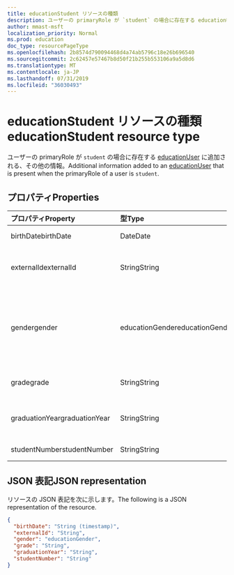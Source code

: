 ```yaml
---
title: educationStudent リソースの種類
description: ユーザーの primaryRole が `student` の場合に存在する educationUser に追加される、その他の情報。
author: mmast-msft
localization_priority: Normal
ms.prod: education
doc_type: resourcePageType
ms.openlocfilehash: 2b8574d790094468d4a74ab5796c18e26b696540
ms.sourcegitcommit: 2c62457e57467b8d50f21b255b553106a9a5d8d6
ms.translationtype: MT
ms.contentlocale: ja-JP
ms.lasthandoff: 07/31/2019
ms.locfileid: "36030493"
---
```

# <a name="educationstudent-resource-type"></a><span data-ttu-id="841ed-103">educationStudent リソースの種類</span><span class="sxs-lookup"><span data-stu-id="841ed-103">educationStudent resource type</span></span>

<span data-ttu-id="841ed-104">ユーザーの primaryRole が `student` の場合に存在する [educationUser](educationuser.md) に追加される、その他の情報。</span><span class="sxs-lookup"><span data-stu-id="841ed-104">Additional information added to an [educationUser](educationuser.md) that is present when the primaryRole of a user is `student`.</span></span>

## <a name="properties"></a><span data-ttu-id="841ed-105">プロパティ</span><span class="sxs-lookup"><span data-stu-id="841ed-105">Properties</span></span>
| <span data-ttu-id="841ed-106">プロパティ</span><span class="sxs-lookup"><span data-stu-id="841ed-106">Property</span></span>     | <span data-ttu-id="841ed-107">型</span><span class="sxs-lookup"><span data-stu-id="841ed-107">Type</span></span>   |<span data-ttu-id="841ed-108">説明</span><span class="sxs-lookup"><span data-stu-id="841ed-108">Description</span></span>|
|:---------------|:--------|:----------|
|<span data-ttu-id="841ed-109">birthDate</span><span class="sxs-lookup"><span data-stu-id="841ed-109">birthDate</span></span>|<span data-ttu-id="841ed-110">Date</span><span class="sxs-lookup"><span data-stu-id="841ed-110">Date</span></span>| <span data-ttu-id="841ed-111">学生の生年月日。</span><span class="sxs-lookup"><span data-stu-id="841ed-111">Birth date of the student.</span></span>|
|<span data-ttu-id="841ed-112">externalId</span><span class="sxs-lookup"><span data-stu-id="841ed-112">externalId</span></span>|<span data-ttu-id="841ed-113">String</span><span class="sxs-lookup"><span data-stu-id="841ed-113">String</span></span>| <span data-ttu-id="841ed-114">ソース システムの学生の ID。</span><span class="sxs-lookup"><span data-stu-id="841ed-114">ID of the student in the source system.</span></span>|
|<span data-ttu-id="841ed-115">gender</span><span class="sxs-lookup"><span data-stu-id="841ed-115">gender</span></span>|<span data-ttu-id="841ed-116">educationGender</span><span class="sxs-lookup"><span data-stu-id="841ed-116">educationGender</span></span>| <span data-ttu-id="841ed-117">使用可能な値: `female`、`male`、`other`、`unknownFutureValue`。</span><span class="sxs-lookup"><span data-stu-id="841ed-117">The possible values are: `female`, `male`, `other`, `unknownFutureValue`.</span></span>|
|<span data-ttu-id="841ed-118">grade</span><span class="sxs-lookup"><span data-stu-id="841ed-118">grade</span></span>|<span data-ttu-id="841ed-119">String</span><span class="sxs-lookup"><span data-stu-id="841ed-119">String</span></span>|<span data-ttu-id="841ed-120">学生の現在の学年。</span><span class="sxs-lookup"><span data-stu-id="841ed-120">Current grade level of the student.</span></span>|
|<span data-ttu-id="841ed-121">graduationYear</span><span class="sxs-lookup"><span data-stu-id="841ed-121">graduationYear</span></span>|<span data-ttu-id="841ed-122">String</span><span class="sxs-lookup"><span data-stu-id="841ed-122">String</span></span>| <span data-ttu-id="841ed-123">学生が学校から卒業する年。</span><span class="sxs-lookup"><span data-stu-id="841ed-123">Year the student is graduating from the school.</span></span>|
|<span data-ttu-id="841ed-124">studentNumber</span><span class="sxs-lookup"><span data-stu-id="841ed-124">studentNumber</span></span>|<span data-ttu-id="841ed-125">String</span><span class="sxs-lookup"><span data-stu-id="841ed-125">String</span></span>| <span data-ttu-id="841ed-126">学生番号。</span><span class="sxs-lookup"><span data-stu-id="841ed-126">Student Number.</span></span>|

## <a name="json-representation"></a><span data-ttu-id="841ed-127">JSON 表記</span><span class="sxs-lookup"><span data-stu-id="841ed-127">JSON representation</span></span>

<span data-ttu-id="841ed-128">リソースの JSON 表記を次に示します。</span><span class="sxs-lookup"><span data-stu-id="841ed-128">The following is a JSON representation of the resource.</span></span>

<!-- {
  "blockType": "resource",
  "optionalProperties": [

  ],
  "@odata.type": "microsoft.graph.educationStudent"
}-->

```json
{
  "birthDate": "String (timestamp)",
  "externalId": "String",
  "gender": "educationGender",
  "grade": "String",
  "graduationYear": "String",
  "studentNumber": "String"
}
```

<!-- uuid: 8fcb5dbc-d5aa-4681-8e31-b001d5168d79
2015-10-25 14:57:30 UTC -->
<!-- {
  "type": "#page.annotation",
  "description": "educationStudent resource",
  "keywords": "",
  "section": "documentation",
  "tocPath": ""
}-->
